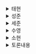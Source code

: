 <details>
    <summary> 태현 </summary>
  
- 태현
  ## 목표

<aside>
⭐ ▪리스코프 치환원칙에 대해 알기
▪상속, 조합을 언제 사용해야 하는지 알기
▪유지보수가 쉽고 좋은 테스트를 만드는 방법을 알기

</aside>

## 문서 관리 시스템

- 문서를 관리하는 시스템
    - **문서**
        - **리포트 :** 환자의 수술과 관련된 상담 내용을 기록한 본문
        - **우편물 :** 특정 주소로 발송되는 텍스트 문서
        - ****************이미지 :**************** 치아와 잇몸 엑스레이 사진을 저장
- 환자 정보를 파일로 읽어 색인을 추가하고 검색할 수 있는 정보의 형태로 변환
- 필요에 따라 문서를 임포트해 내부 문서 저장소에 추가한다.

### 임포터

문서 관리 시스템으로 관리하려는 파일을 임포트하는 기능을 함

1. `switch`문을 사용해서 구현
    - 코드
        
        ```java
        switch (extension) {
        	case "letter":
        		// 우편물 임포트 코드
        		break;
        	case "report":
        		// 레포트 임포트 코드
        		break;
        	case "jpg":
        		// 이미지 임포트 코드
        		break;
        }
        ```
        
    
    → 확장성 부족, 가독성 안좋음
    

1. `Importer` 인터페이스를 정의
    - 코드
        
        ```java
        interface Importer {
        		Document importFile(File file) throws IOException;
        }
        ```
        
    
    → 각 임포트 동작을 따로 처리하므로 찾기 쉬움, 가독성 증가 
    

### Document 클래스

각 문서는 검색할 수 있는 속성을 포함한다. 또한 문서의 종류에 따라 포함하는 속성이 달라진다.

1. `Map<String, String>`을 사용하여 속성 이름과 값을 매핑
    
    → 가독성, 유지보수가 떨어진다. (이름이 사용자가 이해하기 어려운 이름이기 때문에)
    

1. 수정 불가능한 불변의 클래스 모델을 만들어 강한 형식의 원칙을 따름
    - 코드
        
        ```java
        public class Document {
        	private final Map<String, String> attributes;
        
        	public Document(final Map<String, String> attributes){
        		this.attributes = attributes;
        	}
        
        	public String getAttributes(final String attributeName) {
        		return attributes.get(attributeName);
        	}
        }
        ```
        
        현재는 속성값을 `String`으로 관리하고 있지만 속성값을 복잡하게 사용한다면 다양한 속성 형식으로 파싱하는 것이 더 좋을 수 있다. 
        
    
    → 이름을 부여함으로써 데이터의 사용 방법 규제 가능, 불변성으로 인해 오류 발생 시 `Document`를 생성한 `Importer`를 확인하여 오류 발생 원인을 좁힐 수 있음
    

### 임포터 구현과 등록

**************************ImageImporter**************************

```java
class ImageImporter implements Importer {
	@Override
	public Document importFile(final File file) throws IOException {
		final Map<String, String> attributes = new HashMap<>();
		attributes.put(PATH, file.getPath());
		
		final BuferedImage image = ImageIO.read(file);
		attributes.put(WIDTH, String.valueOf(image.getWidth());
		attributes.put(HEIGHT, String.valueOf(image.getHeight());
		attributes.put(TYPE, "IMAGE");
		
		return new Document(attributes);
	}
}
```

이미지 파일을 `Document`로 만드는 임포터이다. 입력받은 이미지 파일에서 관리할 속성을 정의한다.

임포터를 등록하여 파일 관리 시스템에서 사용할 수 있도록한다.

```java
private final Map<String, Importer> extensionToImporter = new HashMap<>();

public DocumentManagementSystem() {
	extensionToImporter.put("letter", new LetterImporter());
	extensionToImporter.put("report", new ReportImporter());
	extensionToImporter.put("jpg", new ImageImporter());
}
```

## 리스코프 치환 원칙

<aside>
💡 자식 클래스는 부모 로부터 물려받은 행동을 유지해야 한다.

</aside>

- ****************************************************************************************************하위 형식에서 선행조건을 더할 수 없음****************************************************************************************************

부모가 지정한 것보다 더 많은 선행조건을 요구할 수 없음을 의미한다. 예를 들어, 부모가 문서의 크기를 제한하지 않았다면, 문서의 크기가 100KB보다 작아야 한다고 요구할 수 없다. 

- ********하위형식에서 후행조건을 약화시킬 수 없음********

즉, 부모가 부작용을 포함하거나 어떤 값을 반환한다면 자식도 그래야 한다. 예를 들어, 유효한 파일에 `importFile()`을 실행했다면 `contents()`가 반환하는 문서 목록에 그 파일이 반드시 포함되어야 한다. 

- ******슈퍼형식의 불변자는 하위형식에서 보존됨******

부모 클래스에서 유지되는 모든 불변자는 자식 클래스에서도 유지되어야 한다.

- **히스토리 규칙**

자식 클래스는 부모가 허용하지 않은 상태 변화를 허용하지 않아야 한다. 

## 기존 코드의 확장과 재사용

만약 다음과 같이 여러 군데에서 재사용 할 수 있는 코드를 만들었다면 이 코드를 관리할 클래스를 생성해야 한다.

```java
void addLineSuffix(final String prefix, final String attributeName) {
	for(final String line: lines) {
		if (line.startsWith(prefix)) {
			attributes.put(attributeName, line.substring(prefix.lengtu()));
			break;
		}
	}
}
```

### 유틸리티 클래스 사용

간단하게 유틸 클래스를 만들어 해당 메소드를 관리한다. 객체지향과는 거리가 먼 방식이다. 

### 상속 사용

해당 메소드를 관리하는 하나의 클래스를 만들어 위 동작을 수행해야하는 자식 클래스가 상속받게하여 메소드를 재사용한다. (일반적으로 좋은 방법은 아님 → 변화를 추상화하는 방법이 더 좋음)

### 도메인 클래스 사용

도메인 클래스로 텍스트 파일을 모델링 하여 기본 개념이 제공하는 메서드를 호출해 다양한 임포터를 만든다. 

```java
class TextFile {
	private final Map<String, String> attributes;
	private final List<String> lines;
	// ...
}
```

```java
@Override
public Document importFile(final File file) throws IOException {
	final TextFile textFile = new TextFile(file);
	
	textFile.addLineSuffix(NAME_PREFIX, PATIENT);
	textFile.addLineSuffix(AMOUNT_PREFIX, AMOUNT);
	
	final Map<String, String> attributes = textFile.getAttributes();
	attributes.put(TYPE, "INVOICE");
	return new Document(attributes);
}
```

## 테스트 위생

테스트 유지보수 문제를 해결하려면 테스트 위생을 지켜야 한다. 테스트 위생이란 테스트 대상 코드베이스뿐 아니라 테스트 코드도 깔끔하게 유지하며 유지보수하고 개선해야 함을 의미한다. 

### 테스트 이름 짓기

테스트 이름을 지을 때 가독성, 유지보수성, 실행할 수 있는 문서의 역할을 고려한다. 테스트 클래스가 실행 중인 리포트를 봤을 때 이름만으로 어떤 기능이 동작하고 어떤 기능이 동작하지 않았는지 알 수 있어야 한다. 

- 명사로 작성하지 않는다.
- 실행하는 메서드 명을 그대로 사용하지 않는다.
- 도메인 용어를 사용한다.
- 자연어를 사용한다.
- 서술적
    - 쉽게 읽을 수 있도록 서술적인 이름을 붙이자.

### 구현이 아닌 동작

공개 동작(public behavior)만 테스트한다. 테스트는 객체이ㅡ 내부 상태나 설계는 고려하지 않고 오직 공개 API 메서드만 이용해 테스트를 수행해야 한다. 세부 구현에 의존한 테스트는 구현이 바뀌면 결과가 실패로 바뀐다. 

### 중복 배제

반복적인 테스트 코드를 메서드화 해서 중복을 배제한다.

### 좋은 진단

실패에 최적화된 테스트를 구현하는 것이 좋다. 즉, 테스트가 실패한 이유를 쉽게 이해할 수 있도록 만들어야 한다는 의미이다. → 좋은 진단을 활용

`assertTrue()`, `assertEquals()`보다 `assertThat()`을 사용하여 테스트하면 더 자세한 설명 진단이 제공된다. 혹은 실패 시 메세지를 출력할 수 있도록 메세지 문자열을 인자로 넣을 수도 있다. 

### 오류 상황 테스트

예상치 못한 상황 즉, 예외의 경우도 테스트하자.
</details>

<details>
    <summary> 성준 </summary>
- 성준

  ## 요구사항
  1. 기존 환자 정보 파일을 색인 추가, 검색 가능한 형태의 정보로 변환한다.
  2. 3가지 형식의 문서를 다룬다
      1. 리포트: 환자의 수술과 관련된 상담 내용 기록
      2. 우편물: 특정 주소로 발송되는 **텍스트** 문서
      3. 이미지: 치아와 잇몸 엑스레이 **사진**을 저장. **용량이 큼.**
  3. 각각의 문서는 **파일 경로와 환자 정보**도 포함해야한다.
  4. 다양한 문서에서 **특정 정보를 이용하여 조회**할 수 있어야한다.
  5. 문서의 종류를 확장할 수 있어야한다.

## 설계

문서 관리 시스템은 필요에 따라 문서를 임포트하여 내부 저장소에 추가한다.

DocumentManagementSystem 클래스를 만들어서 위 요구사항을 구현한다.

DocumentManagementSystem 클래스는 아래 두 메서드를 가진다.

- void importFile(String path)
    - 문서 관리 시스템에 임포트 하고 싶은 파일의 경로를 받아 임포트한다.
- List<Document> contents()
    - 내부 저장소에 저장된 모든 문서 목록을 반환한다.

```java
interface Importer {
    Document importFile(File file) throws IOException;
}

class ImageImporter implements Importer {
    @Override
    public Document importFile(final File file) throws IOException {
        final Map<String, String> attributes = new HashMap<>();
        attributes.put(PATH, file.getPath());

        final BufferedImage image = ImageIO.read(file);
        attributes.put(WIDTH, String.valueOf(image.getWidth()));
        attributes.put(HEIGHT, String.valueOf(image.getHeight()));
        attributes.put(TYPE, "IMAGE");

        return new Document(attributes);
    }
}
```

```java
public class Document {
    private final Map<String, String> attributes;

    Document(final Map<String, String> attributes) {
        this.attributes = attributes;
    }

    public String getAttribute(final String attributeName) {
        return attributes.get(attributeName);
    }
}
```

패키지 영역의 생성자를 만든 이유

: 문서 관리 시스템에서만 문서를 만들 수 있어야 하므로 접근을 제한한다.

Document 클래스를 계층화 하지 않은 이유

: 문서의 종류에 따라 다른 전용 필드와 동작을 가져야 하는 이유가 없음. 

즉, 계층화 하여서 얻는 이득이 없음. KISS 원칙.

## 리스코프 치환 원칙

1. 하위형식에서 선행조건을 더할 수 없음
    1. 선행조건: 어떤 코드가 동작하는 조건
2. 하위형식에서 후행조건을 약화시킬 수 없음
    1. 후행조건: 코드를 실행시킨 후 만족해야하는 조건
3. 슈퍼형식의 불변자는 하위형식에서 보존됨
4. 히스토리 규칙
    1. 자식 클래스는 부모가 허용하지 않은 상태 변화를 허용하지 않아야 함.

## 기존 설계 방식의 대안

1. Importer 를 클래스로 구현하기
    - 도메인의 상태와 많은 동작이 연관되어 있다면 상속이 더 적절하겠지만, 현재는 아님.
    - is a 관계가 아님에도 상속 관계로 구현하면 설계가 망가지기 쉬움.

1. 영역, 캡슐화 선택하기
    
    → 이거 무슨 갑자기 뜬금없이 왜 나온거지? 다른 사람들과 논의해보자.
    

## 기존 코드 확장과 재사용

문서마다 필요한 정보를 추출하는 방식

- 청구서
    - Amount: 뒤의 금액을 추출
    - Dear 뒤의 사람 이름 추출
- 우편물
    - Dear 뒤의 환자 이름 추출
- 리포트
    - Patient: 뒤의 환자 이름 추출

```java
void addLineSuffix(final String prefix, final String attributeName) {
        for(final String line: lines) {
            if (line.startsWith(prefix)) {
                attributes.put(attributeName, line.substring(prefix.length()));
                break;
            }
        }
    }
```

이 코드를 클래스에 구현해야하는데 그 방식으로 3가지 방식이 있다.

1. 유틸리티 클래스 사용
    
    ImportUtil 클래스를 만들어서 static 메서드로 구현하는 것.
    
    객체지향의 지향점과는 거리가 멀다. 
    
    실제 객체를 클래스로 만들고 관련된 동작을 메서드로 구현하는 것이 객체지향의 지향점인데 유틸 클래스를 이용하면 서로 관계 없는 다양한 코드들이 모임. 
    
    여러 의무를 담당하는 갓 클래스가 탄생하게 됨.
    
2. 상속 사용
    
    각각의 Importer 들이 TextImporter 를 부모로 가지는 방식.
    
    TextImpoter 에 모든 공통 기능을 구현한다.
    
    하지만 TextImporter 와 Importer 를 상속하는 것은 실제 관계를 제대로 반영한 것이 아님(?)
    
    → is a 관계가 아니라는 건가?
    
3. 도메인 클래스 사용
    
    기본 개념을 모델링 하고 그와 관련된 기능을 메서드로 구현
    
    예제에서의 기본 공통 개념은 TestFile 이라고 할 수 있음.
    
    도메인 클래스를 사용하면 쉽게 깨질 수 있는  계층 없이 코드를 재사용 가능하다.
</details>

<details>
    <summary> 세준 </summary>
- 세준
    
    ## 4장 문서관리 시스템
    
    ### 이번 장의 목표
    
    - 리스코프 치환 원칙을 배운다.
    - 언제 상속을 사용해하는지에 대해 배운다.
    - 상속보다는 조합 원칙에 대해 배운다.
    - 유지보수가 쉽고 좋은 테스트를 만드는 방법을 활용해 자동화된 코드 구현 지식을 확장한다.
    
    이번장 소스코드 보기 : [https://github.com/Iteratr-Learning/Real-World-Software-Development/tree/master/src/main/java/com/iteratrlearning/shu_book/chapter_04](https://github.com/Iteratr-Learning/Real-World-Software-Development/tree/master/src/main/java/com/iteratrlearning/shu_book/chapter_04)
    
    ### 요구사항
    
    컴퓨터로 환자 문서를 관리하는 시스템
    
    기존 환자 정보 파일을 읽어 색인을 추가하고 검색할 수 있는 형태의 정보로 변환 한다.
    
    아래의 3가지 형식의 문서를 다룬다.
    
    - **리포트 :** 환자의 수술과 관련된 상담 내용을 기록한 본문
    - **우편물** : 특정 주소로 발송되는 텍스트 문서
    - **이미지** : 치아와 잇몸 엑스레이 사진을 저장. 용량이 큼
    
    각각의 문서는 **관리 대상파일의 경로**와 **어떤 환자의 기록물**인지 나타내는 정보도 있어야함.
    
    문서를 쉽게 찾는것 뿐만 아니라 다양한 종류의 문서에서 특정 정보를 포함하는 문서를 검색해 찾기를 원한다.
    
    추가적으로 차츰 **다른 종류의 문서도 추가** 될 수 있다.
    
    ### 설계
    
    다양한 해결방법이 존재하며 여러 설계, 모델링 중 1가지를 선택해야 한다.
    
    추천하는 방법
    
    - 4장을 읽기전, 후에 직접 코딩해 보는것
    - 4.6에는 다른 기법을 선택하지 않은 이유, 어떤 원칙을 따랐는지를 알려줌
    
    4장은 TDD 를 따라서 개발은 함( TDD 에 대한 자세한 내용은 5장에 나온다)
    
    TDD : 소프트웨어가 최종적으로 수행해야 할 동작을 정의한 후, 이 동작을 차근 차근 구현하는 방식
    
    **요구사항**
    
    - 문서 관리 시스템은 필요에 따라 문서를 import 해 내부 문서 저장소에 추가한다.
        - DocumentManagementSystem 를 만들고 아래의 메소드를 포함하게 한다
            - void importFile(String path) : 사용자가 문서 관리 시스템으로 임포트 하려는 파일의 경로
            - List<Document> contents() : 문서 관리 시스템에 저장된 모든 문서의 목록
    
    ### 시스템의 핵심 기능은?
    
    **다양한 종류의 문서를 import 하는 것**
    
    파일의 확장자로 파일을 어떻게 임포트할 지 결정할 수 있다.
    
    ```java
    switch(extension){
        case "letter":
            break;
        case "report":
        	break;
        case "jpg":
        	break;
        default:
        	throw new UnKnownFileTypeException("For file:" path);
    }
    ```
    
    이런 방식은 확장성이 없음 ( 새로운 문서가 추가될 떄 마다 switch 문에 다른 항목을 추가해 구현해야 하기 때문에)
    
    다양한 문서를 임포트 하는 클래스로 분리하면 각각의 임포트 동작을 따로 처리하므로 찾기 쉽고 이해하기 쉬운 코드를 만들 수 있음.
    
    Importer <= 다양한 종류의 파일을 import 한다.
    
    파일 임포트 하는 것을 어떻게 표현해야 할까?
    
    **강화 형식의 원칙** 을 사용하기 좋은 상황.
    
    - String 대신 파일을 가리키는 전용 형식을 이용하는 것으로 오류가 발생할 범위를 줄인다.
    
    공개 API는 왜 강화 형식 을 쓰지 않나요?? (File 객체)
    
    - 어떤 파일을 지원해야 하는지 알 수 없기 때문에
    
    **Document 클래스**
    
    document 클래스는 각 문서를 검색할 수 있는 다양한 속성을 포함한다.
    
    문서의 종류에 따라 포함하는 속성이 달라진다.
    
    Document를 정의 하는 다양한 방법
    
    - 도메인 클래스를 이용하지 않고 Map<String,String>를 이용해 속성이름을 값과 매핑하는 방식
        - 응용프로그램에서는 이런 방식을 취하지 않는다.응용프로그램의 유지보수성과 가독성을 고려해 야하기 때문
            - 훌륭한 소프트웨어 개벌팀은 **유비쿼터스 언어**로 자신의 소프트웨어를 작성한다.(**발견성**이 좋고 유지보수가 쉬워짐)
    - HashMap<String,String> 을상속하는 방식
        - 불변성을 얻을 수 없게 된다.
    - 도메인 클래스를 이용하는 방식
        - 클래스의 속성에 불변성이 생기게 된다.(속성을 추가하거나 할 수 없다)
    
    ※ 유비쿼터스 언어 : 에릭 에반스의 DDD 에서 처음등장한 단어로 개발자와 사용자 모두 사용할 수 있도록 설계, 공유된 공통 언어를 의미한다.
    
    ※ 발견성 : 어떤 어휘를 코드로 매핑할지 쉽게 알 수 있는 것
    
    ## 리스코프 치환 원칙의 규칙 4가지
    
    하위 형식에서 선행조건을 더할 수 없음
    
    하위형식에서 후행조건을 약화시킬 수 없음
    
    슈퍼형식의 불변자는 하위형식에게 보존됨
    
    히스토리 규칙
    
    ## 코드의 재사용 방법
    
    유틸리티 클래스
    
    상속 사용
    
    도메인 클래스 사용
    
    ## 테스트 위생
    
    테스트이름 짓기
    
    구현이 아닌 동작
    
    중복 배제
    
    좋은 진단
    
    오류상황 테스트
    
    상수
</details>
 
<details>
    <summary> 수영 </summary>
- 수영  
  
# 요구사항 분석

1. **기존 환자 정보 파일을 일거 색인 추가 및 검색 가능한 형태로의 정보 변환**
    1. **리포트 : 환자의 수술과 관련된 상담 내용 기록**
    2. **우편물 : 특정 주소로 발송되는 텍스트 문서**
    3. **이미지 : 치아와 잇몸 엑스레이 사진을 저장. (용량 큼)**
2. **각각의 문서 : 관리 대상 파일의 경로, 어떤 환자의 기록물인지의 정보도 포함.**
3. **다양한 종류의 문서에서 특정 정보를 포함하는 문서 검색 가능**
4. **차츰 다른 종류의 문서도 추가 가능.**

# 설계 작업

- 필요에 따라 문서를 import 해서 저장소에 추가한다.
    - void importFile(String path)
- 저장된 문서를 가져온다.
    - List<Document> contents()

## 문서 임포트를 통한 저장소 추가

1. **기존 환자 정보 파일을 일거 색인 추가 및 검색 가능한 형태로의 정보 변환**
2. **각각의 문서 : 관리 대상 파일의 경로, 어떤 환자의 기록물인지의 정보도 포함.**

### 임포터

다양한 종류의 문서를 임포트 → 파일의 확장자로 파일을 어떻게 임포트할지 결정

센세는 지금까지 우편물 = .letter, 리포트 = .report, 이미지 = .jpg ⇒ 전용확장자 사용

메인 클래스 깔끔, 단순 유지 → Importer 인터페이스로 분리 → 각각의 임포트 동작 따로 처리

```java
public interface Importer {
    Document importFile(File file) throws IOException;
}
```

파일 경로 → String 대신 File ⇒ 전용 형식 이용을 통한 오류 발생 범위 감소

❓ 강한 형식이 뭐고 오류 발생이 줄어드는 이유는 뭐지??

👉 Document 클래스에서 확인 가능

공개 API에서 File을 쓰지 않는 이유는? ⇒ 공개 API가 다른 종류의 사용자 인터페이스로 감싸져 어떤 파일을 지원해야 하는지 알 수 없음.

❓ 무슨 말인지를 잘 모르겠음.

### Document 클래스

각 문서 검색 가능한 다양한 속성 포함. → 문서의 종류에 따라 포함하는 속성이 다름.

간단히 Map<String, String>으로 속성 이름과 값을 매핑 가능.

⇒ 유지보수성과 가독성을 고려해야 함.

유지보수성과 가독성 향상 → 동료나 고객과 대화 시 SW 기능을 어떤 공통 언어로 약속.

이때 사용한 어휘를 코드로 매핑 → 어떤 부분을 고쳐야 하는지 쉽게 인지 가능. (발견성)

강한 형식 이용 → 데이터 사용 방법 규제 가능.

ex) Document 클래스 = 불변 클래스 ⇒ Document의 속성에서 오류 발생 시 Document를 생성한 Importer 구현체들을 확인하면 됨.

⇒ 즉, 오류 발생 원인을 좁힐 수 있음.

HashMap 상속한 Document 클래스 → 불변성으로 얻는 모든 이득이 사라짐.

⇒ 상속 vs 조합

```java
public class Document {
    private final Map<String, String> attributes;

    Document(final Map<String, String> attributes) {
        this.attributes = attributes;
    }

    public String getAttribute(final String attributeName) {
        return attributes.get(attributeName);
    }
}
```

⇒ default 접근지정자 → 오직 문서 관리 시스템에서만 Document를 만들 수 있어야 하기 때문.

Document 속성 String → 강한 형식 X → 그렇기도 하고 아니도 함.

⇒ Importer 종류와 관계없이 모든 속성이 일반적인 형식을 갖도록 함.

> 애플리케이션에서 String으로 정보 전달하는 것 → 보통 나쁜 선택.
특히 속성 값이 복잡 → 강한 형식 ex) 특정 길이 이상의 물체 → 문자열보다 정숫값 (쉽게 비교 가능)
> 

여기선 어떤 문자를 포함한 문서 찾기만 있으면 됨.

Document 클래스 계층에 Importer의 계층 사용 → Document를 상속한 Report

상속을 통한 기본적인 무결성 검사(Sanity Check) 대신 가능.

⇒ 클래스 계층으로 인한 이득이 없다면 계층 추가할 필요가 없음. → 그래서 추가 X

**좋은 의도를 가진 확장성, 반드시 필요한 기능 보다 있으면 좋은 기능의 코드를 추가하다가 보면 설계가 얼룩지고 복잡해짐.**

### 임포터 구현과 등록

- 이미지 임포터

```java
public class ImageImpoter implements Importer {
    @Override
    public Document importFile(File file) throws IOException {
        final Map<String, String> attributes = new HashMap<>();
        attributes.put(PATH, file.getPath());

        final BufferedImage image = ImageIO.read(file);
        attributes.put(WIDTH, String.valueOf(image.getWidth()));
        attributes.put(HEIGHT, String.valueOf(image.getWidth()));
        attributes.put(TYPE, "IMAGE");

        return new Document(attributes);
    }
}
```

속성명을 Attributes 클래스에 정의 →문자열 실수를 줄임.

```java
public class Attributes {
    public static final String PATH = "path";
    public static final String WIDTH = "width";
    public static final String HEIGHT = "height";
    public static final String TYPE = "type";
}
```

- 임포터 등록을 통한 형식자 파일 임포트

```java
public class DocumentManagementSystem {
    private final Map<String, Importer> extensionToImporter = new HashMap<>();

    public DocumentManagementSystem() {
        extensionToImporter.put("jpg", new ImageImpoter());
        extensionToImporter.put("letter", new LetterImpoter());
        extensionToImporter.put("jpg", new ReporterImpoter());
    }
}
```

## 검색 및 저장된 문서 가져오기

1. **다양한 종류의 문서에서 특정 정보를 포함하는 문서 검색 가능**

문서 검색 최적화는 신경 X → Document의 다양한 속성으로 정보를 검색 가능

속성값에서 일부 문자열을 검색 가능 → 요구 사항 구현 가능.

⇒ 단순 쿼리로 처리 → 환자 이름은 이수영이고 본문에 Coke를 포함하는 정보 검색 

`patient:이수영,body:Coke` 요런 식으로 표현. → 이를 Query 객체로 파싱 후 Document와 비교.

---

# 리스코프 치환 원칙(LSP)

지금까지 배운 예제 → SW의 모든 곳에 적용할 수 있는 일반화된 원칙

해당 원칙 → 클래스 상속과 인터페이스 구현을 올바르게 사용하도록 도움.

자식 클래스는 부모로부터 물려받은 행동을 유지해야함.

## 하위형식에서 선행조건 더하기 불가

선행조건 : 어떤 코드가 동작하는 조건 → 검증

해당 원칙은 부모가 지정한 조건보다 더 많은 선행조건을 요구할 수 없음을 의미

→ 즉, 부모가 문서 크기 100KB이하라는 조건을 설정하지 않았다면 자식은 이런 조건제한 불가.

## 하위형식에서 후행조건 약화 불가

부모가 어떤 부작용을 포함하거나 어떤 값을 반환한다면 자식도 그래야함.

ex) 부모가 어떤 파일을 임포트했다. 그럼 부모가 저장된 파일들을 가져오면 임포트된 파일이 존재하게 되는데 자식에서 저장된 파일 조회를 했을 때 그 파일이 없으면 안된다.

## 슈퍼형식의 불변자는 하위형식에서 보존

부모 클래스에서 유지되는 모든 불변자 → 자식에서도 유지

## 히스토리 규칙

부모가 허용하지 않은 상태 변화 → 자식도 허용 X

ex) Document는 불변 → 속성 삭제, 변경, 추가 X → 자식도 그래함.

---

# 대안

## 임포터를 클래스로 만들기

여기선 인터페이스가 명백하게 좋은 선택

상속이 좋은 경우 : 도메인에 많은 상태와 동작이 관련 → 강력한 IS-A 관계를 모델링해야 하는 상황.

## 영역, 캡슐화 선택하기

Importer, Query 클래스 → default 접근 지정자 → 패키지 영역 접근 가능

같은 패키지 안의 클래스만 보거나 접근 가능 → 일종의 은폐 장치

실제 SW 개발 시 public을 더 많이 쓰지만 default도 유용한 도구

---

# 기존 코드 확장과 재사용

1. **차츰 다른 종류의 문서도 추가 가능.**

특정 확장자의 import 로직을 수행시 접두어를 제공할 때 다른 확장자와 겹치는 코드 발생

⇒ 중복되는 로직을 재사용 하고 싶음.

1. 유틸리티 클래스 사용
2. 상속 사용
3. 도메인 클래스 사용

## 유틸리티 클래스 사용

가장 간단한 방법. → ImportUtil 클래스 만들기, 공유해야하는 기능을 여기에 구현.

객체 지향과 거리가 멈 → 객체지향에선 클래스로 기능을 만들고 해당 클래스와 관련된 속성 및 동작은 해당 클래스의 메서드로 구현.

보통 유틸클래스는 하나의 책임과 상관없는 다양한 코드모음으로 귀결 → 시간이 흐르면 갓 클래스

## 상속 사용

각각의 임포터가 TextImporter 상속 → 공통 기능 구현 후 서브클래스에서 재사용.

실제 관계를 제대로 반영하지 않은 상속 → 쉽게 깨질 수 있음. → 변화를 추상화하는 것이 좋음.

상속 관계로 코드 재사용 → 좋지 않음.

## 도메인 클래스 사용

기본 개념을 모델링 → 기본 개념이 제공하는 메서드 호출 → 다양한 임포터 만들기

여기서 기본 개념 → 텍스트 파일의 내용을 처리. → TextFile

때로는 코드의 중복을 두는 것이 좋은 경우도 있음 → 구현 시 올바른 추상화를 달성할 수 있기 때문 → 즉, 중복된 코드를 두다가 제거하는 것이 충분히 좋겠다고 판단할 수 있을 만큼 정보가 충분해진 다음에 중복 제거 

---

# 테스트 위생

### 테스트 이름 짓기

- 나쁜 테스트 메서드 명
    1. 이해할 수 없는 메서드명 → test1
    2. 테스트 하는 메서드명 그대로 → importFile()
- 좋은 테스트 메서드 명을 짓기 위한 모범 규칙
    1. 도메인 용어 사용
    2. 자연어 사용 → 일반 문정 처럼 읽을 수 있게 항상 어떤 동작을 쉽게 이해하도록 묘사
    3. 서술적 → 나중에 쉽게 읽을 수 있게 애초에 시간을 들여 서술적인 좋은 이름 붙이기.

### 구현이 아닌 동작

public한 공개 API 메서드만 이용해 테스트를 수행하자.

세부 구현에 의존하면 구현 변경 시 테스트가 실패란 결과를 도출한다.

테스트를 쉽게 하기 위해서 게터나 세터를 노출 시키면 장기적 관점에서 유지보수가 어렵다.

→ 이경우 좀 더 쉽고 효과적으로 테스트할 수 있게 새 클래스를 만드는 리팩터링의 신호일 수 있다.

### 중복 배제

테스트 코드에서도 중복되는 코드를 줄이자. 새로운 assert 메서드를 만들수도 있다.

### 좋은 진단

테스트는 실패하지 않으면 소용이 없다. → 실패에 최적화된 테스트 구현

최적화 : 속도 X → 실패한 이유를 쉽게 이해. ⇒ 좋은 진단 활용

진단 : 실패 시 출력하는 메시지와 정보를 의미.

기대한 속성 값과 실제 값이 진단 결과로 잘 보여지는 어서션을 사용하는 것이 좋음.

### 오류 상황 테스트

잘 동작하는 예상된 경로만 검증하지 말자. 먹구름만 없으면 아무 문제도 없다.

여기선 존재하지 않는 파일이나 읽을 수 없는 파일을 임포트 → 테스트 해야한다.

@Test(expected = FileNotFoundException.class)

이 테스트는 이 예외를 던질 것이다. 의미

⇒ 발생할 예외를 예측하는 방법을 알아두면 유용.

### 상수

상수도 테스트 활용 용도에 따른 적절한 이름을 붙이는 것이 좋음.
 </details>

<details>
  <summary> 소현 </summary>
- 소현
    
    ### 유비쿼터스 언어 (Ubiquitous Language)
    
    개발자와 사용자 모두가 사용할 수 있도록 설계, 공유된 공통 언어
    
    ### 강한 형식의 원칙
    
    ex. 클래스를 생성한 다음에는 클래스의 속성을 바꿀 수 없다.
    
    ### 리스코프 치환 형식 (LSP)
    
    부모가 지정한 것보다 더 많은 선행조건을 요구할 수 없다.
    
    하위형식(자식)에서 후행조건을 약화시킬 수 없다.
    
    부모 클래스에서 유지되는 모든 불변자는 자식 클래스에서도 유지되어야 한다.
    
    ### 유틸리티 클래스 사용
    
    관련 기능을 유틸리티 클래스에서 구현한다.
    
    특정 의무나 개념과 상관없는 다양한 코드의 모음으로 귀결 → 시간이 흐를수록 갓 클래스 모양
    
    ### 상속 사용
    
    한 클래스에 모든 공통 기능을 구현하고 서브 클래스에서 공통 기능을 재사용 한다.
    
    실제 관계를 제대로 반영하지 않은 상속은 쉽게 깨질 수 있다.
    
    → 일반적으로 상속 관계로 코드를 재사용하는 것은 좋은 방법이 아님
    
    ### 도메인 클래스 구현
    
    유연성 개선
    
    상속 같이 쉽게 깨질 수 있는 계층을 만들지 않으면서 코드 재사용 가능
    
    ## 테스트
    
    ### 테스트 이름 짓기
    
    → `가독성` `유지보수성` `실행할 수 있는 객체의 역할` 고려
    
    도메인 용어 사용 → 문제 도메인을 설명하거나 응용프로그램에서 문제를 지칭할 때 사용하는 용어
    
    자연어 사용 → 모든 테스트 이름은 문장처럼 쉽게 읽을 수 있어야 한다.
    
    서술적 → 쉽게 읽을 수 있도록 서술적인 이름
    
    ### 구현이 아닌 동작
    
    구현 클래스 보다 인터페이스로 테스트
    
    ### 중복 배제
    
    테스트 코드에서도 마찬가지로 코드의 중복을 최대한 배제해야 한다.
    
    ### 좋은 진단
    
    실패에 최적화 된 테스트 → 테스트에 실패한 이유를 쉽게 이해할 수 있도록
    
    ex. “햄크레스트”에서 제공하는 Matcher
    
    ### 오류 상황 테스트
    
    발생할 수 있는 오류 상황을 테스트
    
    ### 상수
    
    `static final` 로 상수 표현
    
    테스트에 활용되는 용도에 따라 적절한 이름이 필요함
 </details>
	
<details>
  <summary> 토론내용 </summary>
- 얘기한 내용  
	
## 공개 API가 다른 종류의 사용자 인터페이스로 감싸진 상태이므로 어떤 파일을 지원해야 하는지 알 수 없다. 여기서 String 형식으로 간단하게 처리한다.
⇒ 해당 문장이 의미하는 바를 이해를 못했다.

결국 DocumentManagementSystem의 공개 api에서는 사용자로부터 입력을 받기 때문에 File 이라는 형식으로 받기엔 너무 자유롭지 못해서 String을 이용하고 내부적으로 검증 과정을 거치는 것이 맞는 것 같다.

## TextImporter는 Importer이며 이들은 LSP 규칙을 따르지만 뭔가 허전하다. 실제 관계를 제대로 반영하지 않은 상속은 쉽게 깨질 수 있다는 점이 문제다.

⇒ 해당 문장을 두 클래스가 IS-A 관계를 이루지 않고 코드 재사용만을 위해 상속을 사용하기에 적합하지 않다는 의미로 해석했는데 다른 뜻이었는가?

⇒ 다들 같다고 생각한다. 상속은 IS-A 관계에서 사용해야 하고 사용전에 생각을 많이 해야한다. 이는 자식과 부모간의 관계가 강하게 결합되기 때문에 유지/보수에서 어려움을 겪을 수 있다. 
IS-A라는 의미가 뭐는 뭐이다 로 표현이 될 수 있기 때문에 속성과 기능을 전부 하위 클래스에서 사용하는 것이 맞다면 상속을 사용할 수 있을 것 같고 그게 아니라 필드가 달라지거나 이전 기능들을 하위 클래스에서 사용하지 않는다면 구현이 더 좋을 것 같다.

## 문서 관리 시스템을 완전히 다른 방법으로 설계하는 방안들을 살펴볼 때 영역, 캡슐화 선택하기가 나오는데 너무 갑작스럽고 안맞다고 느꼈다.

⇒ 문서 관리 시스템을 완전히 다른 방법으로 설계하기 위함인데 접근지정자를 바꾸는 것에 관한 내용이 나온다. 뭔가 완전 설계적인 측면은 아니라고 생각을 했는데 어떻게 생각하는지 궁금하다.

⇒ 조금 이상하다고 느꼈지만 접근 지정자도 사실 어떤 위치에서 해당 클래스로의 접근이 가능할 지 설계하는 것이기에 public → default로 바뀌면 되게 크게 설계가 바뀔 수 있다고 생각한다. 그래서 해당 부분이 들어가 있는 것 같다. 

책에서 문서 작업을 위한 클래스들만 Query라는 클래스롱 접근하고 Importer로 접근할 수 있게 만들기 위해서 접근지정자를 설정하는데 설계하고 코드를 짤 때 이런 부분까지 크게 생각해 본 적이 없는 것 같아서 이번 8주차 과제를 하면서 좀 더 신경써서 코드를 짜봐야할 것 같다.
    
</details>
